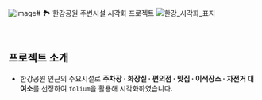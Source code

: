 ![image](https://github.com/pladata-encore/DA34-1st-3GaemSeoung-Hangang_gang/assets/115495189/e6e54856-8278-4cc2-a462-801f0b22d110)# 🏞️ 한강공원 주변시설 시각화 프로젝트
![한강_시각화_표지](https://github.com/pladata-encore/DA34-1st-3GaemSeoung-Hangang_gang/assets/115495189/f7c2525d-b3fc-4700-8561-c2e81f2175fc)

<br/>

## 프로젝트 소개
- 한강공원 인근의 주요시설로 **주차장 · 화장실 · 편의점 · 맛집 · 이색장소 · 자전거 대여소**를 선정하여 `folium`을 활용해 시각화하였습니다.

